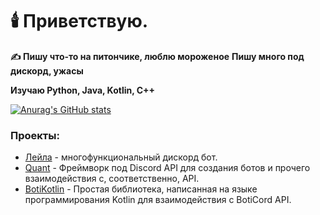# 🕯️ Приветствую.

<b>✍️ Пишу что-то на питончике, люблю мороженое</b>
<b>Пишу много под дискорд, ужасы</b>

<b>Изучаю Python, Java, Kotlin, C++</b>

[![Anurag's GitHub stats](https://github-readme-stats.vercel.app/api?username=MagM1go&show_icons=true&count_private=true&hide_border=true&theme=outrun&icon_color=fff&layout=compact&border_radius=10)](https://github.com/anuraghazra/github-readme-stats)

### Проекты:
* [Лейла](https://discord.com/api/oauth2/authorize?client_id=828934385112711188&permissions=8&scope=bot%20applications.commands) - многофункциональный дискорд бот.
* [Quant](https://github.com/magm1go/quant) - Фреймворк под Discord API для создания ботов и прочего взаимодействия с, соответственно, API.
* [BotiKotlin](https://github.com/MagM1go?tab=repositories) - Простая библиотека, написанная на языке программирования Kotlin для взаимодействия с BotiCord API. 
